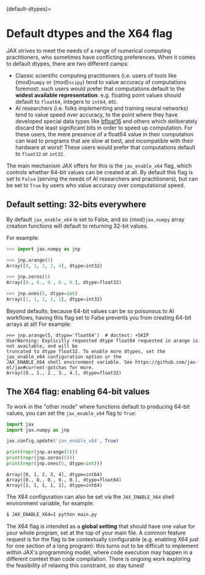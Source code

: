 (default-dtypes)=
# Default dtypes and the X64 flag
JAX strives to meet the needs of a range of numerical computing practitioners, who
sometimes have conflicting preferences. When it comes to default dtypes, there are
two different camps:

- Classic scientific computing practitioners (i.e. users of tools like {mod}`numpy` or
  {mod}`scipy`) tend to value accuracy of computations foremost: such users would
  prefer that computations default to the **widest available representation**: e.g.
  floating point values should default to `float64`, integers to `int64`, etc.
- AI researchers (i.e. folks implementing and training neural networks) tend to value
  speed over accuracy, to the point where they have developed special data types like
  [bfloat16](https://en.wikipedia.org/wiki/Bfloat16_floating-point_format) and others
  which deliberately discard the least significant bits in order to speed up computation.
  For these users, the mere presence of a float64 value in their computation can lead
  to programs that are slow at best, and incompatible with their hardware at worst!
  These users would prefer that computations default to `float32` or `int32`.

The main mechanism JAX offers for this is the `jax_enable_x64` flag, which controls
whether 64-bit values can be created at all. By default this flag is set to `False`
(serving the needs of AI researchers and practitioners), but can be set to `True`
by users who value accuracy over computational speed.

## Default setting: 32-bits everywhere
By default `jax_enable_x64` is set to False, and so {mod}`jax.numpy` array creation
functions will default to returning 32-bit values.

For example:
```python
>>> import jax.numpy as jnp

>>> jnp.arange(5)
Array([0, 1, 2, 3, 4], dtype=int32)

>>> jnp.zeros(5)
Array([0., 0., 0., 0., 0.], dtype=float32)

>>> jnp.ones(5, dtype=int)
Array([1, 1, 1, 1, 1], dtype=int32)

```

Beyond defaults, because 64-bit values can be so poisonous to AI workflows, having
this flag set to False prevents you from creating 64-bit arrays at all! For example:
```
>>> jnp.arange(5, dtype='float64')  # doctest: +SKIP
UserWarning: Explicitly requested dtype float64 requested in arange is not available, and will be 
truncated to dtype float32. To enable more dtypes, set the jax_enable_x64 configuration option or the 
JAX_ENABLE_X64 shell environment variable. See https://github.com/jax-ml/jax#current-gotchas for more.
Array([0., 1., 2., 3., 4.], dtype=float32)
```

## The X64 flag: enabling 64-bit values
To work in the "other mode" where functions default to producing 64-bit values, you can set the
`jax_enable_x64` flag to `True`:
```python
import jax
import jax.numpy as jnp

jax.config.update('jax_enable_x64', True)

print(repr(jnp.arange(5)))
print(repr(jnp.zeros(5)))
print(repr(jnp.ones(5, dtype=int)))
```
```
Array([0, 1, 2, 3, 4], dtype=int64)
Array([0., 0., 0., 0., 0.], dtype=float64)
Array([1, 1, 1, 1, 1], dtype=int64)
```

The X64 configuration can also be set via the `JAX_ENABLE_X64` shell environment variable,
for example:
```bash
$ JAX_ENABLE_X64=1 python main.py
```
The X64 flag is intended as a **global setting** that should have one value for your whole
program, set at the top of your main file. A common feature request is for the flag to
be contextually configurable (e.g. enabling X64 just for one section of a long program):
this turns out to be difficult to implement within JAX's programming model, where code
execution may happen in a different context than code compilation. There is ongoing work
exploring the feasibility of relaxing this constraint, so stay tuned!

